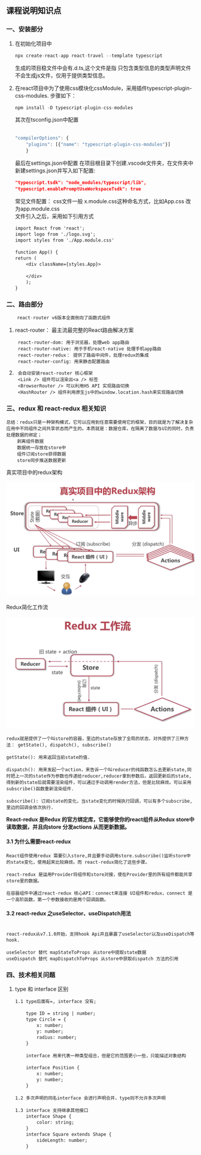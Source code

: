 ## 课程说明知识点

### 一、安装部分
1. 在初始化项目中
    ``` javascript
    npx create-react-app react-travel --template typescript
    ```
   生成的项目稳文件中会有.d.ts,这个文件是指 只包含类型信息的类型声明文件不会生成js文件，仅用于提供类型信息。

2. 在react项目中为了使用css模块化cssModule，采用插件typescript-plugin-css-modules. 
   步骤如下：
    ``` javascript
    npm install -D typescript-plugin-css-modules
    ```
    其次在tsconfig.json中配置
    ``` javascript
    
    "compilerOptions": {
        "plugins": [{"name": "typescript-plugin-css-modules"}]
        }
    
    ```
    最后在settings.json中配置
    在项目根目录下创建.vscode文件夹，在文件夹中新建settings.json并写入如下配置:
    ``` json
    "typescript.tsdk": "node_modules/typescript/lib",
    "typescript.enablePromptUseWorkspaceTsdk": true
    ```
    常见文件配置：
    css文件一般 x.module.css这种命名方式，比如App.css 改为app.module.css<br/>
    文件引入之后，采用如下引用方式

    ``` tsx
    import React from 'react';
    import logo from './logo.svg';
    import styles from './App.module.css'

    function App() {
    return (
        <div className={styles.App}>
        
        </div>
        );
    }

    ```
### 二、路由部分
``` java 
    react-router v6版本全面倒向了函数式组件
```
1. react-router： 最主流最完整的React路由解决方案
   ``` tsx
    react-router-dom: 用于浏览器，处理web app路由
    react-router-native: 用于手机react-native 处理手机app路由
    react-router-redux： 提供了路由中间件，处理redux的集成
    react-router-config: 用来静态配置路由
   ```
2. ``` tsx 
    会自动安装react-router 核心框架
    <Link /> 组件可以渲染出<a /> 标签
    <BrowserRouter /> 可以利用H5 API 实现路由切换
    <HashRouter /> 组件利用原生js中的window.location.hash来实现路由切换
    ```
### 三、redux 和 react-redux 相关知识
``` tsx 
总结：redux只是一种架构模式，它可以应用到任意需要使用它的框架，目的就是为了解决复杂应用中不同组件之间共享状态而产生的。本质就是：数据仓库，在隔离了数据与UI的同时，负责处理数据的绑定；
    剥离组件数据
    数据统一存放在store中
    组件订阅store获得数据
    store同步推送数据更新
``` 
真实项目中的redux架构 <br><br>
![redux真实项目架构](src/assets/WX20230703-221243@2x.png "redux图片")<br>   
Redux简化工作流<br><br>
![redux真实项目架构](src/assets/WX20230704-102707@2x.png "redux图片")<br>
``` tsx
redux就是提供了一个叫store的容器，里边的state存放了全局的状态，对外提供了三种方法： getState(), dispatch(), subscribe()

getState(): 用来返回当前state的值.

dispatch(): 用来发起一个action，来告诉一个叫reducer的纯函数怎么去更新state,同时把上一次的state作为参数也传递给reducer,reducer拿到参数后，返回更新后的state,得到新的state后就需要渲染组件，可以通过手动调用render方法，但是比较麻烦。可以采用subscribe()函数重新渲染组件.

subscribe(): 订阅state的变化，当state变化的时候执行回调，可以有多个subscribe,里边的回调会依次执行.

```
<strong>React-redux 是Redux 的官方绑定库，它能够使你的react组件从Redux store中读取数据，并且向store 分发actions 从而更新数据。</strong><br>

#### 3.1 为什么需要react-redux <br/>
``` tsx 
React组件使用redux 需要引入store,并且要手动调用store.subscribe()监听store中的state变化，使用起来比较麻烦。而 react-redux简化了这些步骤。

react-redux 是运用Provider将组件和store对接，使在Provider里的所有组件都能共享store里的数据。

在容器组件中通过react-redux 核心API：connect来连接 UI组件和redux，connect 是一个高阶函数，第一个参数接收的是两个回调函数。

```
#### 3.2 react-redux 之useSelector、useDispatch用法<br/><br/>
``` tsx
react-redux从v7.1.0开始，支持hook Api并且暴露了useSelector以及useDispatch等hook.

useSelector 替代 mapStateToProps 从store中提取state数据
useDispatch 替代 mapDispatchToProps 从store中获取dispatch 方法的引用
```

### 四、技术相关问题
1.  type 和 interface 区别<br/>
    ``` tsx 
    1.1 type后面有=, interface 没有;

        type ID = string | number;
        type Circle = {
            x: number;
            y: number;
            radius: number;
        }

        interface 用来代表一种类型组合，但是它的范围更小一些，只能描述对象结构

        interface Position {
            x: number;
            y: number;
        }
        
    1.2 多次声明的同名interface 会进行声明合并，type则不允许多次声明 
    
    1.3 interface 支持继承其他接口
        interface Shape {
            color: string;
        }
        interface Square extends Shape {
            sideLength: number;
        }
    ```
     
